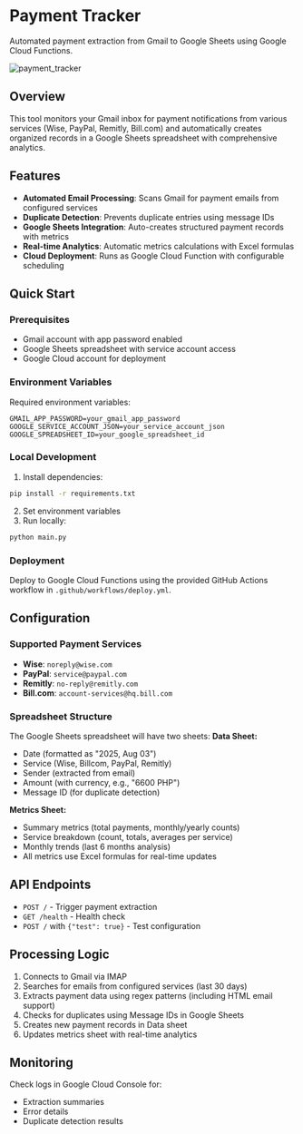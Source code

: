 # Payment Tracker

Automated payment extraction from Gmail to Google Sheets using Google Cloud Functions.

![payment_tracker](https://github.com/user-attachments/assets/3419df62-ee98-459f-a642-da63ffe0d527)

## Overview

This tool monitors your Gmail inbox for payment notifications from various services (Wise, PayPal, Remitly, Bill.com) and automatically creates organized records in a Google Sheets spreadsheet with comprehensive analytics.

## Features

- **Automated Email Processing**: Scans Gmail for payment emails from configured services
- **Duplicate Detection**: Prevents duplicate entries using message IDs
- **Google Sheets Integration**: Auto-creates structured payment records with metrics
- **Real-time Analytics**: Automatic metrics calculations with Excel formulas
- **Cloud Deployment**: Runs as Google Cloud Function with configurable scheduling

## Quick Start

### Prerequisites

- Gmail account with app password enabled
- Google Sheets spreadsheet with service account access
- Google Cloud account for deployment

### Environment Variables

Required environment variables:

```
GMAIL_APP_PASSWORD=your_gmail_app_password
GOOGLE_SERVICE_ACCOUNT_JSON=your_service_account_json
GOOGLE_SPREADSHEET_ID=your_google_spreadsheet_id
```

### Local Development

1. Install dependencies:
```bash
pip install -r requirements.txt
```

2. Set environment variables
3. Run locally:
```bash
python main.py
```

### Deployment

Deploy to Google Cloud Functions using the provided GitHub Actions workflow in `.github/workflows/deploy.yml`.

## Configuration

### Supported Payment Services

- **Wise**: `noreply@wise.com`
- **PayPal**: `service@paypal.com`
- **Remitly**: `no-reply@remitly.com`
- **Bill.com**: `account-services@hq.bill.com`

### Spreadsheet Structure

The Google Sheets spreadsheet will have two sheets:
**Data Sheet:**
- Date (formatted as "2025, Aug 03")
- Service (Wise, Billcom, PayPal, Remitly)
- Sender (extracted from email)
- Amount (with currency, e.g., "6600 PHP")
- Message ID (for duplicate detection)

**Metrics Sheet:**
- Summary metrics (total payments, monthly/yearly counts)
- Service breakdown (count, totals, averages per service)
- Monthly trends (last 6 months analysis)
- All metrics use Excel formulas for real-time updates

## API Endpoints

- `POST /` - Trigger payment extraction
- `GET /health` - Health check
- `POST /` with `{"test": true}` - Test configuration

## Processing Logic

1. Connects to Gmail via IMAP
2. Searches for emails from configured services (last 30 days)
3. Extracts payment data using regex patterns (including HTML email support)
4. Checks for duplicates using Message IDs in Google Sheets
5. Creates new payment records in Data sheet
6. Updates metrics sheet with real-time analytics

## Monitoring

Check logs in Google Cloud Console for:
- Extraction summaries
- Error details
- Duplicate detection results
